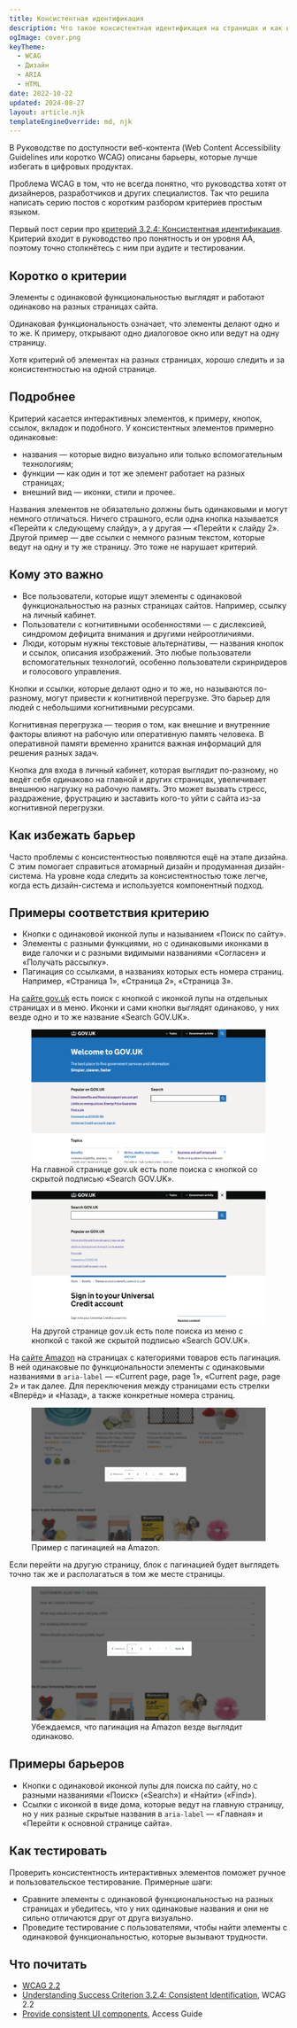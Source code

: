 ```yaml
---
title: Консистентная идентификация
description: Что такое консистентная идентификация на страницах и как избежать проблем с ней.
ogImage: cover.png
keyTheme:
  - WCAG
  - Дизайн
  - ARIA
  - HTML
date: 2022-10-22
updated: 2024-08-27
layout: article.njk
templateEngineOverride: md, njk
---
```


В Руководстве по доступности веб-контента (Web Content Accessibility Guidelines или коротко WCAG) описаны барьеры, которые лучше избегать в цифровых продуктах.

Проблема WCAG в том, что не всегда понятно, что руководства хотят от дизайнеров, разработчиков и других специалистов. Так что решила написать серию постов с коротким разбором критериев простым языком.

Первый пост серии про [критерий 3.2.4: Консистентная идентификация](https://www.w3.org/TR/WCAG22/#consistent-identification). Критерий входит в руководство про понятность и он уровня AA, поэтому точно столкнётесь с ним при аудите и тестировании.

## Коротко о критерии

Элементы с одинаковой функциональностью выглядят и работают одинаково на разных страницах сайта.

Одинаковая функциональность означает, что элементы делают одно и то же. К примеру, открывают одно диалоговое окно или ведут на одну страницу.

Хотя критерий об элементах на разных страницах, хорошо следить и за консистентностью на одной странице.

## Подробнее

Критерий касается интерактивных элементов, к примеру, кнопок, ссылок, вкладок и подобного. У консистентных элементов примерно одинаковые:

- названия — которые видно визуально или только вспомогательным технологиям;
- функции — как один и тот же элемент работает на разных страницах;
- внешний вид — иконки, стили и прочее.

Названия элементов не обязательно должны быть одинаковыми и могут немного отличаться. Ничего страшного, если одна кнопка называется «Перейти к следующему слайду», а у другая — «Перейти к слайду 2». Другой пример — две ссылки с немного разным текстом, которые ведут на одну и ту же страницу. Это тоже не нарушает критерий.

## Кому это важно

- Все пользователи, которые ищут элементы с одинаковой функциональностью на разных страницах сайтов. Например, ссылку на личный кабинет.
- Пользователи с когнитивными особенностями — с дислексией, синдромом дефицита внимания и другими нейроотличиями.
- Люди, которым нужны текстовые альтернативы, — названия кнопок и ссылок, описания изображений. Это любые пользователи вспомогательных технологий, особенно пользователи скринридеров и голосового управления.

Кнопки и ссылки, которые делают одно и то же, но называются по-разному, могут привести к когнитивной перегрузке. Это барьер для людей с небольшими когнитивными ресурсами.

Когнитивная перегрузка — теория о том, как внешние и внутренние факторы влияют на рабочую или оперативную память человека. В оперативной памяти временно хранится важная информаций для решения разных задач.

Кнопка для входа в личный кабинет, которая выглядит по-разному, но ведёт себя одинаково на главной и других страницах, увеличивает внешнюю нагрузку на рабочую память. Это может вызвать стресс, раздражение, фрустрацию и заставить кого-то уйти с сайта из-за когнитивной перегрузки.

## Как избежать барьер

Часто проблемы с консистентностью появляются ещё на этапе дизайна. С этим помогает справиться атомарный дизайн и продуманная дизайн-система. На уровне кода следить за консистентностью тоже легче, когда есть дизайн-система и используется компонентный подход.

## Примеры соответствия критерию

- Кнопки с одинаковой иконкой лупы и называнием «Поиск по сайту».
- Элементы с разными функциями, но с одинаковыми иконками в виде галочки и c разными видимыми названиями «Согласен» и «Получать рассылку».
- Пагинация со ссылками, в названиях которых есть номера страниц. Например, «Страница 1», «Страница 2», «Страница 3».

На [сайте gov.uk](http://gov.uk/) есть поиск с кнопкой с иконкой лупы на отдельных страницах и в меню. Иконки и сами кнопки выглядят одинаково, у них везде одно и то же название «Search GOV.UK».

<figure class="article__image">
  <img
    class="article__image-item"
    src="images/govuk-first-page.png"
    alt="Главная страница сайта правительства Британии. Под заголовком с приветствием пользователей две колонки с содержимым. В одной ссылки на популярные страницы, в другой строка поиска по сайту. У строки видимая подпись «Искать gov.uk», рядом со строкой кнопка с иконкой лупы."
  >
  <figcaption class="article__image-caption">
    На главной странице gov.uk есть поле поиска с кнопкой со скрытой подписью «Search GOV.UK».
  </figcaption>
</figure>

<figure class="article__image">
  <img
    class="article__image-item"
    src="images/govuk-second-page.png"
    alt="Другая страница сайта правительства Британии с информацией о входе в аккаунт на сайте. Открыто меню с пустой строкой поиска по сайту. У неё есть видимая подпись «Искать gov.uk», рядом со строкой расположена кнопка с иконкой лупы."
  >
  <figcaption class="article__image-caption">
    На другой странице gov.uk есть поле поиска из меню с кнопкой с такой же скрытой подписью «Search GOV.UK».
  </figcaption>
</figure>

На [сайте Amazon](https://www.amazon.com/) на страницах с категориями товаров есть пагинация. В ней одинаковые по функциональности элементы с одинаковыми названиями в `aria-label` — «Current page, page 1», «Current page, page 2» и так далее. Для переключения между страницами есть стрелки «Вперёд» и «Назад», а также конкретные номера страниц.

<figure class="article__image">
  <img
    class="article__image-item"
    src="images/amazon-first-page.png"
    alt="Страница с товарами для животных."
  >
  <figcaption class="article__image-caption">
    Пример с пагинацией на Amazon.
  </figcaption>
</figure>

Если перейти на другую страницу, блок с пагинацией будет выглядеть точно так же и располагаться в том же месте страницы.

<figure class="article__image">
  <img
    class="article__image-item"
    src="images/amazon-second-page.png"
    alt="Другая страница торговой площадки."
  >
  <figcaption class="article__image-caption">
    Убеждаемся, что пагинация на Amazon везде выглядит одинаково.
  </figcaption>
</figure>

## Примеры барьеров

- Кнопки с одинаковой иконкой лупы для поиска по сайту, но с разными названиями «Поиск» («Search») и «Найти» («Find»).
- Ссылки с иконкой в виде дома, которые ведут на главную страницу, но у них разные скрытые названия в `aria-label` — «Главная» и «Перейти к основной странице сайта».

## Как тестировать

Проверить консистентность интерактивных элементов поможет ручное и пользовательское тестирование. Примерные шаги:

- Сравните элементы с одинаковой функциональностью на разных страницах и убедитесь, что у них одинаковые названия и они не сильно отличаются друг от друга визуально.
- Проведите тестирование с пользователями, чтобы найти элементы с одинаковой функциональностью, которые вызывают трудности.

## Что почитать

- [WCAG 2.2](https://www.w3.org/TR/WCAG22/)
- [Understanding Success Criterion 3.2.4: Consistent Identification](https://www.w3.org/WAI/WCAG22/Understanding/consistent-identification.html), WCAG 2.2
- [Provide consistent UI components](https://www.accessguide.io/guide/consistent-ui/), Access Guide
